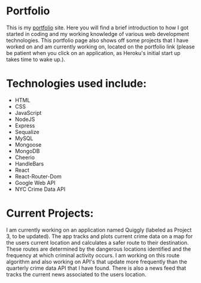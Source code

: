 # Portfolio
This is my [portfolio](https://desolate-inlet-61167.herokuapp.com/) site. Here you will find a brief introduction to how I got started in coding and my working knowledge of various web development technologies. This portfolio page also shows off some projects that I have worked on and am currently working on, located on the portfolio link (please be patient when you click on an application, as Heroku's initial start up takes time to wake up.).

# Technologies used include:
* HTML
* CSS
* JavaScript
* NodeJS
* Express
* Sequalize
* MySQL
* Mongoose
* MongoDB
* Cheerio
* HandleBars
* React
* React-Router-Dom
* Google Web API
* NYC Crime Data API

# Current Projects:

I am currently working on an application named Quiggly (labeled as Project 3, to be updated). The app tracks and plots current crime data on a map for the users current location and calculates a safer route to their destination. These routes are determined by the dangerous locations identified and the frequency at which criminal activity occurs. I am working on this route algorithm and also working on API's that update more frequently than the quarterly crime data API that I have found. There is also a news feed that tracks the current news associated to the users location.
